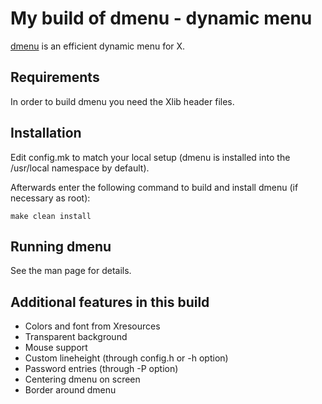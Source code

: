# My build of dmenu - dynamic menu

[dmenu](https://tools.suckless.org/dmenu/) is an efficient dynamic menu for X.

## Requirements

In order to build dmenu you need the Xlib header files.

## Installation

Edit config.mk to match your local setup (dmenu is installed into
the /usr/local namespace by default).

Afterwards enter the following command to build and install dmenu
(if necessary as root):

    make clean install

## Running dmenu

See the man page for details.

## Additional features in this build

- Colors and font from Xresources
- Transparent background
- Mouse support
- Custom lineheight (through config.h or -h option)
- Password entries (through -P option)
- Centering dmenu on screen
- Border around dmenu
